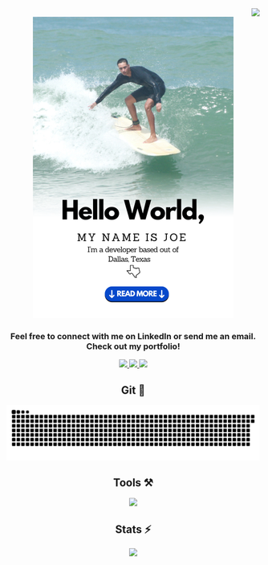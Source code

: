 <img align="right" src="https://visitor-badge.laobi.icu/badge?page_id=joeoverflowcode.joeoverflowcode" />
<br/>

<!-- <div align="center">
    <img src="https://readme-typing-svg.herokuapp.com/?font=Righteous&size=35&center=true&vCenter=true&width=500&height=100&duration=3000&lines=Hey+There+👋;" />
</div> -->

<div align=center>
<img src="https://github.com/joeoverflowcode/joeoverflowcode/blob/main/surf2.png"/>
</div>
<!-- <h1 align="center">My name is Joe! <br/>
I'm a software developer from Dallas, Texas 🇺🇸</h1>  -->




<h3 align="center">
Feel free to connect with me on LinkedIn or send me an email. <br/>
    Check out my portfolio!

</h3>

<div align="center"> 
     <a href="https://www.linkedin.com/in/joeaguado/" target="_blank">
    <img src="https://img.shields.io/badge/LinkedIn-0077B5?style=for-the-badge&logo=linkedin&logoColor=white" target="_blank" />
  </a>
      <a href="mailto:aguado.joe@gmail.com">
    <img src="https://img.shields.io/badge/Gmail-333333?style=for-the-badge&logo=gmail&logoColor=red" />
  </a>
    <a href="https://joeoverflowcode.github.io/" target="_blank">
     <img src="https://img.shields.io/badge/Portfolio-FF5722?style=for-the-badge&logo=todoist&logoColor=white" target="_blank" /> 
  </a>

   
  </div>



  <h2 align='center'>Git 🐍</h2>
  <img alt="snake eating my contributions" src="https://raw.githubusercontent.com/joeoverflowcode/joeoverflowcode/output/github-contribution-grid-snake.svg" />
<h2 align="center">Tools ⚒️</h2>
<div align="center">
    <img src="https://skillicons.dev/icons?i=react,javascript,typescript,html,css,nextjs,tailwind,bootstrap,mongodb,figma,express,postgresql,vercel,appwrite,postman,&perline=6" />
</div>

<h2 align="center">Stats ⚡</h2>

<div align="center">
  <img  src="https://streak-stats.demolab.com/?user=joeoverflowcode&theme=meta-dark&hide_border=true&date_format=M%20j%5B%2C%20Y%5D&exclude_days=Sun%2CSat" />
  </div>






<!---
joeoverflowcode/joeoverflowcode is a ✨ special ✨ repository because its `README.md` (this file) appears on your GitHub profile.
You can click the Preview link to take a look at your changes.
--->
